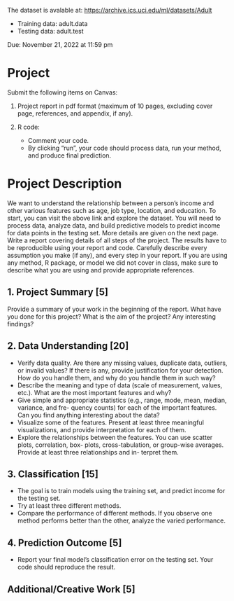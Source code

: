 The dataset is avalable at: https://archive.ics.uci.edu/ml/datasets/Adult 
* Training data: adult.data
* Testing data: adult.test

Due: November 21, 2022 at 11:59 pm

# Project

Submit the following items on Canvas:
1. Project report in pdf format (maximum of 10 pages, excluding cover page, references, and appendix, if any).

2. R code:
	* Comment your code.
	* By clicking “run”, your code should process data, run your method, and produce final prediction.

# Project Description
We want to understand the relationship between a person’s income and other various features such as age, job type, location, and education. To start, you can visit the above link and explore the dataset. You will need to process data, analyze data, and build predictive models to predict income for data points in the testing set. More details are given on the next page.
Write a report covering details of all steps of the project. The results have to be reproducible using your report and code. Carefully describe every assumption you make (if any), and every step in your report. If you are using any method, R package, or model we did not cover in class, make sure to describe what you are using and provide appropriate references.

## 1. Project Summary [5]
Provide a summary of your work in the beginning of the report. What have you done for this project? What is the aim of the project? Any interesting findings? 

## 2. Data Understanding [20]
* Verify data quality. Are there any missing values, duplicate data, outliers, or invalid values? If there is any, provide justification for your detection. How do you handle them, and why do you handle them in such way?
* Describe the meaning and type of data (scale of measurement, values, etc.). What are the most important features and why?
* Give simple and appropriate statistics (e.g., range, mode, mean, median, variance, and fre- quency counts) for each of the important features. Can you find anything interesting about the data?
* Visualize some of the features. Present at least three meaningful visualizations, and provide interpretation for each of them.
* Explore the relationships between the features. You can use scatter plots, correlation, box- plots, cross-tabulation, or group-wise averages. Provide at least three relationships and in- terpret them.

## 3. Classification [15]
* The goal is to train models using the training set, and predict income for the testing set.
* Try at least three different methods.
* Compare the performance of different methods. If you observe one method performs better than the other, analyze the varied performance.

## 4. Prediction Outcome [5]
* Report your final model’s classification error on the testing set. Your code should reproduce the result. 

## Additional/Creative Work [5]

